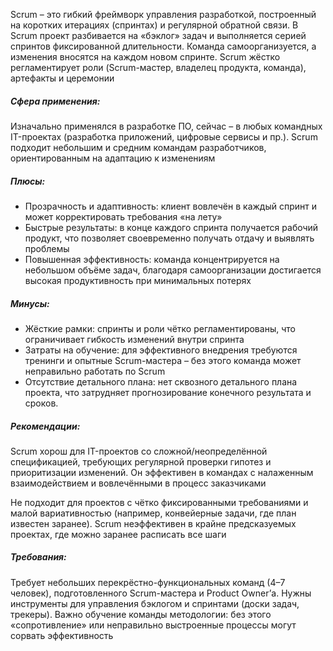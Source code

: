 Scrum – это гибкий фреймворк управления разработкой, построенный на коротких итерациях (спринтах) и регулярной обратной связи. В Scrum проект разбивается на «бэклог» задач и выполняется серией спринтов фиксированной длительности. Команда самоорганизуется, а изменения вносятся на каждом новом спринте. Scrum жёстко регламентирует роли (Scrum-мастер, владелец продукта, команда), артефакты и церемонии
##### Сфера применения:
Изначально применялся в разработке ПО, сейчас – в любых командных IT-проектах (разработка приложений, цифровые сервисы и пр.). Scrum подходит небольшим и средним командам разработчиков, ориентированным на адаптацию к изменениям
##### Плюсы:
  -  Прозрачность и адаптивность: клиент вовлечён в каждый спринт и может корректировать требования «на лету»
  -  Быстрые результаты: в конце каждого спринта получается рабочий продукт, что позволяет своевременно получать отдачу и выявлять проблемы
  - Повышенная эффективность: команда концентрируется на небольшом объёме задач, благодаря самоорганизации достигается высокая продуктивность при минимальных потерях

##### Минусы: 
 - Жёсткие рамки: спринты и роли чётко регламентированы, что ограничивает гибкость изменений внутри спринта
 - Затраты на обучение: для эффективного внедрения требуются тренинги и опытные Scrum-мастера – без этого команда может неправильно работать по Scrum
 - Отсутствие детального плана: нет сквозного детального плана проекта, что затрудняет прогнозирование конечного результата и сроков.

##### Рекомендации:
Scrum хорош для IT-проектов со сложной/неопределённой спецификацией, требующих регулярной проверки гипотез и приоритизации изменений. Он эффективен в командах с налаженным взаимодействием и вовлечёнными в процесс заказчиками

Не подходит для проектов с чётко фиксированными требованиями и малой вариативностью (например, конвейерные задачи, где план известен заранее). Scrum неэффективен в крайне предсказуемых проектах, где можно заранее расписать все шаги

##### Требования:
Требует небольших перекрёстно-функциональных команд (4–7 человек), подготовленного Scrum-мастера и Product Owner’а. Нужны инструменты для управления бэклогом и спринтами (доски задач, трекеры). Важно обучение команды методологии: без этого «сопротивление» или неправильно выстроенные процессы могут сорвать эффективность
